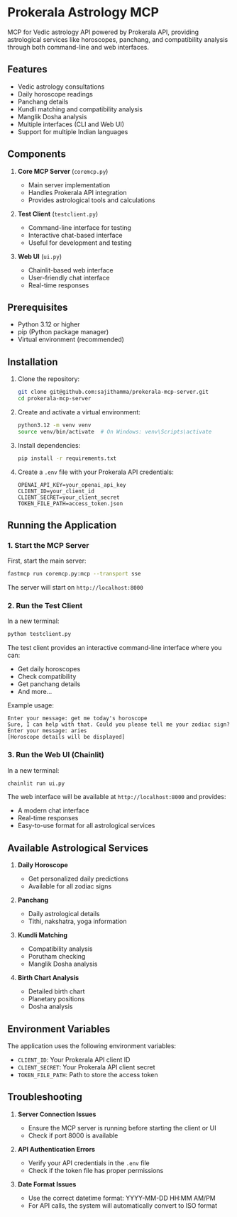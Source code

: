 # Prokerala Astrology MCP

MCP for Vedic astrology API  powered by Prokerala API, providing astrological services like horoscopes, panchang, and compatibility analysis through both command-line and web interfaces.

## Features

- Vedic astrology consultations
- Daily horoscope readings
- Panchang details
- Kundli matching and compatibility analysis
- Manglik Dosha analysis
- Multiple interfaces (CLI and Web UI)
- Support for multiple Indian languages

## Components

1. **Core MCP Server** (`coremcp.py`)
   - Main server implementation
   - Handles Prokerala API integration
   - Provides astrological tools and calculations

2. **Test Client** (`testclient.py`)
   - Command-line interface for testing
   - Interactive chat-based interface
   - Useful for development and testing

3. **Web UI** (`ui.py`)
   - Chainlit-based web interface
   - User-friendly chat interface
   - Real-time responses

## Prerequisites

- Python 3.12 or higher
- pip (Python package manager)
- Virtual environment (recommended)

## Installation

1. Clone the repository:
   ```bash
   git clone git@github.com:sajithamma/prokerala-mcp-server.git
   cd prokerala-mcp-server
   ```

2. Create and activate a virtual environment:
   ```bash
   python3.12 -m venv venv
   source venv/bin/activate  # On Windows: venv\Scripts\activate
   ```

3. Install dependencies:
   ```bash
   pip install -r requirements.txt
   ```

4. Create a `.env` file with your Prokerala API credentials:
   ```
   OPENAI_API_KEY=your_openai_api_key
   CLIENT_ID=your_client_id
   CLIENT_SECRET=your_client_secret
   TOKEN_FILE_PATH=access_token.json
   ```

## Running the Application

### 1. Start the MCP Server

First, start the main server:
```bash
fastmcp run coremcp.py:mcp --transport sse
```

The server will start on `http://localhost:8000`

### 2. Run the Test Client

In a new terminal:
```bash
python testclient.py
```

The test client provides an interactive command-line interface where you can:
- Get daily horoscopes
- Check compatibility
- Get panchang details
- And more...

Example usage:
```
Enter your message: get me today's horoscope
Sure, I can help with that. Could you please tell me your zodiac sign?
Enter your message: aries
[Horoscope details will be displayed]
```

### 3. Run the Web UI (Chainlit)

In a new terminal:
```bash
chainlit run ui.py
```

The web interface will be available at `http://localhost:8000` and provides:
- A modern chat interface
- Real-time responses
- Easy-to-use format for all astrological services

## Available Astrological Services

1. **Daily Horoscope**
   - Get personalized daily predictions
   - Available for all zodiac signs

2. **Panchang**
   - Daily astrological details
   - Tithi, nakshatra, yoga information

3. **Kundli Matching**
   - Compatibility analysis
   - Porutham checking
   - Manglik Dosha analysis

4. **Birth Chart Analysis**
   - Detailed birth chart
   - Planetary positions
   - Dosha analysis

## Environment Variables

The application uses the following environment variables:
- `CLIENT_ID`: Your Prokerala API client ID
- `CLIENT_SECRET`: Your Prokerala API client secret
- `TOKEN_FILE_PATH`: Path to store the access token

## Troubleshooting

1. **Server Connection Issues**
   - Ensure the MCP server is running before starting the client or UI
   - Check if port 8000 is available

2. **API Authentication Errors**
   - Verify your API credentials in the `.env` file
   - Check if the token file has proper permissions

3. **Date Format Issues**
   - Use the correct datetime format: YYYY-MM-DD HH:MM AM/PM
   - For API calls, the system will automatically convert to ISO format


